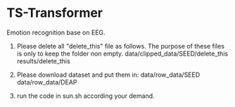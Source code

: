# TS-Transformer
Emotion recognition base on EEG.


1. Please delete all "delete_this" file as follows. The purpose of these files is only to keep the folder non empty.
    data/clipped_data/SEED/delete_this
    results/delete_this

2. Please download dataset and put them in:
    data/row_data/SEED
    data/row_data/DEAP

3. run the code in sun.sh according your demand.
